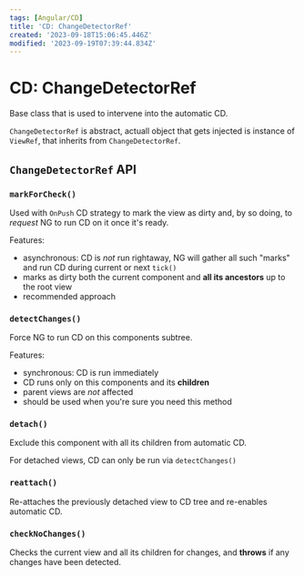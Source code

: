 ```yaml
---
tags: [Angular/CD]
title: 'CD: ChangeDetectorRef'
created: '2023-09-18T15:06:45.446Z'
modified: '2023-09-19T07:39:44.834Z'
---
```


# CD: ChangeDetectorRef

Base class that is used to intervene into the automatic CD.

`ChangeDetectorRef` is abstract, actuall object that gets injected is instance of `ViewRef`, that inherits from `ChangeDetectorRef`.

## `ChangeDetectorRef` API


### `markForCheck()`

Used with `OnPush` CD strategy to mark the view as dirty and, by so doing, to _request_ NG to run CD on it once it's ready.

Features:
- asynchronous: CD is _not_ run rightaway, NG will gather all such "marks" and run CD during current or next `tick()`
- marks as dirty both the current component and **all its ancestors** up to the root view
- recommended approach


### `detectChanges()`

Force NG to run CD on this components subtree.

Features:
- synchronous: CD is run immediately
- CD runs only on this components and its **children**
- parent views are _not_ affected
- should be used when you're sure you need this method


### `detach()`

Exclude this component with all its children from automatic CD.

For detached views, CD can only be run via `detectChanges()`


### `reattach()`

Re-attaches the previously detached view to CD tree and re-enables automatic CD.


### `checkNoChanges()`

Checks the current view and all its children for changes, and **throws** if any changes have been detected.

